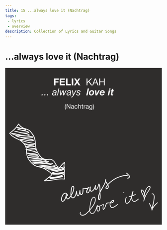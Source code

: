 ```yaml
---
title: 15 ...always love it (Nachtrag)
tags: 
 - lyrics
 - overview
description: Collection of Lyrics and Guitar Songs
---
```


# ...always love it (Nachtrag)

![Cover](cover.png)
